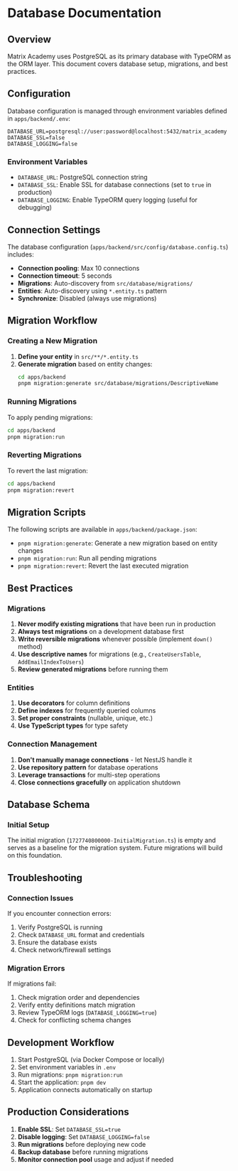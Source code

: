 # Database Documentation

## Overview

Matrix Academy uses PostgreSQL as its primary database with TypeORM as the ORM layer. This document covers database setup, migrations, and best practices.

## Configuration

Database configuration is managed through environment variables defined in `apps/backend/.env`:

```env
DATABASE_URL=postgresql://user:password@localhost:5432/matrix_academy
DATABASE_SSL=false
DATABASE_LOGGING=false
```

### Environment Variables

- `DATABASE_URL`: PostgreSQL connection string
- `DATABASE_SSL`: Enable SSL for database connections (set to `true` in production)
- `DATABASE_LOGGING`: Enable TypeORM query logging (useful for debugging)

## Connection Settings

The database configuration (`apps/backend/src/config/database.config.ts`) includes:

- **Connection pooling**: Max 10 connections
- **Connection timeout**: 5 seconds
- **Migrations**: Auto-discovery from `src/database/migrations/`
- **Entities**: Auto-discovery using `*.entity.ts` pattern
- **Synchronize**: Disabled (always use migrations)

## Migration Workflow

### Creating a New Migration

1. **Define your entity** in `src/**/*.entity.ts`
2. **Generate migration** based on entity changes:
   ```bash
   cd apps/backend
   pnpm migration:generate src/database/migrations/DescriptiveName
   ```

### Running Migrations

To apply pending migrations:

```bash
cd apps/backend
pnpm migration:run
```

### Reverting Migrations

To revert the last migration:

```bash
cd apps/backend
pnpm migration:revert
```

## Migration Scripts

The following scripts are available in `apps/backend/package.json`:

- `pnpm migration:generate`: Generate a new migration based on entity changes
- `pnpm migration:run`: Run all pending migrations
- `pnpm migration:revert`: Revert the last executed migration

## Best Practices

### Migrations

1. **Never modify existing migrations** that have been run in production
2. **Always test migrations** on a development database first
3. **Write reversible migrations** whenever possible (implement `down()` method)
4. **Use descriptive names** for migrations (e.g., `CreateUsersTable`, `AddEmailIndexToUsers`)
5. **Review generated migrations** before running them

### Entities

1. **Use decorators** for column definitions
2. **Define indexes** for frequently queried columns
3. **Set proper constraints** (nullable, unique, etc.)
4. **Use TypeScript types** for type safety

### Connection Management

1. **Don't manually manage connections** - let NestJS handle it
2. **Use repository pattern** for database operations
3. **Leverage transactions** for multi-step operations
4. **Close connections gracefully** on application shutdown

## Database Schema

### Initial Setup

The initial migration (`1727740800000-InitialMigration.ts`) is empty and serves as a baseline for the migration system. Future migrations will build on this foundation.

## Troubleshooting

### Connection Issues

If you encounter connection errors:

1. Verify PostgreSQL is running
2. Check `DATABASE_URL` format and credentials
3. Ensure the database exists
4. Check network/firewall settings

### Migration Errors

If migrations fail:

1. Check migration order and dependencies
2. Verify entity definitions match migration
3. Review TypeORM logs (`DATABASE_LOGGING=true`)
4. Check for conflicting schema changes

## Development Workflow

1. Start PostgreSQL (via Docker Compose or locally)
2. Set environment variables in `.env`
3. Run migrations: `pnpm migration:run`
4. Start the application: `pnpm dev`
5. Application connects automatically on startup

## Production Considerations

1. **Enable SSL**: Set `DATABASE_SSL=true`
2. **Disable logging**: Set `DATABASE_LOGGING=false`
3. **Run migrations** before deploying new code
4. **Backup database** before running migrations
5. **Monitor connection pool** usage and adjust if needed
